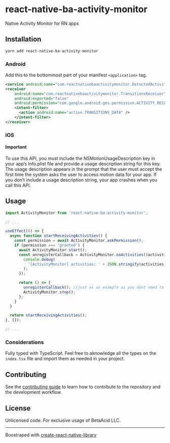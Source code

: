 # react-native-ba-activity-monitor

Native Activity Monitor for RN apps

## Installation

```sh
yarn add react-native-ba-activity-monitor
```

### Android

Add this to the bottommost part of your manifest `<application>` tag.

```xml
<service android:name="com.reactnativebaactivitymonitor.DetectedActivityService" />
<receiver
    android:name="com.reactnativebaactivitymonitor.TransitionsReceiver"
    android:exported="false"
    android:permission="com.google.android.gms.permission.ACTIVITY_RECOGNITION">
    <intent-filter>
      <action android:name="action.TRANSITIONS_DATA" />
    </intent-filter>
</receiver>
```

### iOS

#### Important

To use this API, you must include the NSMotionUsageDescription key in your app’s Info.plist file and provide a usage description string for this key. The usage description appears in the prompt that the user must accept the first time the system asks the user to access motion data for your app. If you don’t include a usage description string, your app crashes when you call this API.

## Usage

```js
import ActivityMonitor from 'react-native-ba-activity-monitor';

// ...

useEffect(() => {
  async function startReceivingActivities() {
    const permission = await ActivityMonitor.askPermission();
    if (permission === 'granted') {
      await ActivityMonitor.start();
      const unregisterCallback = ActivityMonitor.onActivities((activities) => {
        console.debug(
          '[ActivityMonitor] activities: ' + JSON.stringify(activities)
        );
      });

      return () => {
        unregisterCallback(); //just as an example as you dont need to unregister before the .stop call
        ActivityMonitor.stop();
      };
    }
  }

  return startReceivingActivities();
}, []);

// ...
```

### Considerations

Fully typed with TypeScript. Feel free to aknowledge all the types on the `index.tsx` file and import them as needed in your project.

## Contributing

See the [contributing guide](CONTRIBUTING.md) to learn how to contribute to the repository and the development workflow.

## License

Unlicensed code. For exclusive usage of BetaAcid LLC.

---

Boostraped with [create-react-native-library](https://github.com/callstack/react-native-builder-bob)
